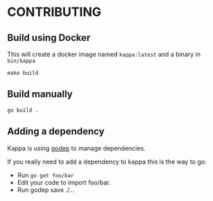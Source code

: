 # CONTRIBUTING

## Build using Docker

This will create a docker image named `kappa:latest` and a binary in `bin/kappa`

```
make build
```

## Build manually

```
go build .
```


## Adding a dependency

Kappa is using [godep](https://github.com/tools/godep) to manage dependencies.

If you really need to add a dependency to kappa this is the way to go:

- Run `go get foo/bar`
- Edit your code to import foo/bar.
- Run godep save ./...
